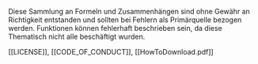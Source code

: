 Diese Sammlung an Formeln und Zusammenhängen sind ohne Gewähr an Richtigkeit entstanden und sollten bei Fehlern als Primärquelle bezogen werden.
Funktionen können fehlerhaft beschrieben sein, da diese Thematisch nicht alle beschäftigt wurden.

[[LICENSE]], [[CODE_OF_CONDUCT]], [[HowToDownload.pdf]]